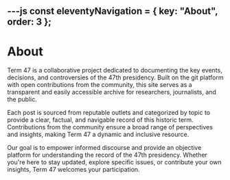 ---js
const eleventyNavigation = {
	key: "About",
	order: 3
};
---
# About

Term 47 is a collaborative project dedicated to documenting the key events, decisions, and controversies of the 47th presidency. Built on the git platform with open contributions from the community, this site serves as a transparent and easily accessible archive for researchers, journalists, and the public.

Each post is sourced from reputable outlets and categorized by topic to provide a clear, factual, and navigable record of this historic term. Contributions from the community ensure a broad range of perspectives and insights, making Term 47 a dynamic and inclusive resource.

Our goal is to empower informed discourse and provide an objective platform for understanding the record of the 47th presidency. Whether you're here to stay updated, explore specific issues, or contribute your own insights, Term 47 welcomes your participation.
